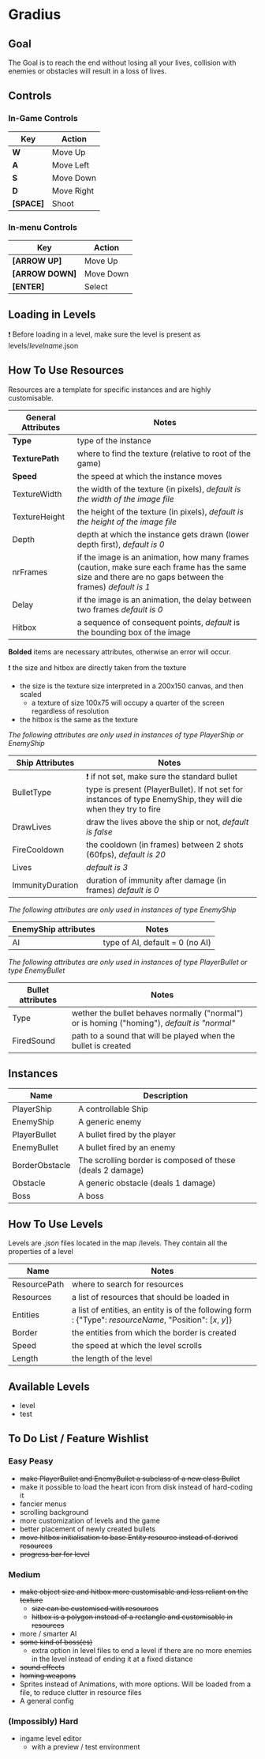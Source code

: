 # Gradius #

## Goal ##

The Goal is to reach the end without losing all your lives, collision with enemies or obstacles will result in a loss of lives.

## Controls ##

### In-Game Controls ###

Key        | Action
-----------|-------
**W**      | Move Up
**A**      | Move Left
**S**      | Move Down
**D**      | Move Right
**[SPACE]**| Shoot

### In-menu Controls ###

Key             | Action
----------------|-------
**[ARROW UP]**  | Move Up
**[ARROW DOWN]**| Move Down
**[ENTER]**     | Select

## Loading in Levels ##

:heavy_exclamation_mark: Before loading in a level, make sure the level is present as levels/*levelname*.json

## How To Use Resources ##

Resources are a template for specific instances and are highly customisable.

General Attributes | Notes
-------------------|-------
 **Type**          | type of the instance 
 **TexturePath**   | where to find the texture (relative to root of the game)
 **Speed**         | the speed at which the instance moves
 TextureWidth      | the width of the texture (in pixels), _default is the width of the image file_
 TextureHeight     | the height of the texture (in pixels), _default is the height of the image file_
 Depth             | depth at which the instance gets drawn (lower depth first), _default is 0_
 nrFrames          | if the image is an animation, how many frames (caution, make sure each frame has the same size and there are no gaps between the frames) _default is 1_
 Delay             | if the image is an animation, the delay between two frames _default is 0_
 Hitbox            | a sequence of consequent points, _default_ is the bounding box of the image
 
 **Bolded** items are necessary attributes, otherwise an error will occur.
 
 :heavy_exclamation_mark: the size and hitbox are directly taken from the texture
 - the size is the texture size interpreted in a 200x150 canvas, and then scaled
   - a texture of size 100x75 will occupy a quarter of the screen regardless of resolution
 - the hitbox is the same as the texture
 
 _The following attributes are only used in instances of type PlayerShip or EnemyShip_
 
 Ship Attributes      | Notes
 ---------------------|------
 BulletType           | :heavy_exclamation_mark: if not set, make sure the standard bullet type is present (PlayerBullet). If not set for instances of type EnemyShip, they will die when they try to fire
 DrawLives            | draw the lives above the ship or not, _default is false_
 FireCooldown         | the cooldown (in frames) between 2 shots (60fps), _default is 20_
 Lives                | _default is 3_
 ImmunityDuration     | duration of immunity after damage (in frames) _default is 0_
 
 _The following attributes are only used in instances of type EnemyShip_
 
 EnemyShip attributes | Notes
 ---------------------|------
 AI                   | type of AI, default = 0 (no AI)

 _The following attributes are only used in instances of type PlayerBullet or type EnemyBullet_

 Bullet attributes | Notes
 ------------------|------
 Type              | wether the bullet behaves normally ("normal") or is homing ("homing"), _default is "normal"_
 FiredSound        | path to a sound that will be played when the bullet is created
 
## Instances ##

Name          | Description
--------------|------------
PlayerShip    | A controllable Ship
EnemyShip     | A generic enemy
PlayerBullet  | A bullet fired by the player
EnemyBullet   | A bullet fired by an enemy
BorderObstacle| The scrolling border is composed of these (deals 2 damage)
Obstacle      | A generic obstacle (deals 1 damage)
Boss          | A boss


## How To Use Levels ## 

Levels are _.json_ files located in the map /levels. They contain all the properties of a level

Name                   | Notes
-----------------------|------
ResourcePath           | where to search for resources
Resources              | a list of resources that should be loaded in
Entities               | a list of entities, an entity is of the following form : {"Type": _resourceName_, "Position": [_x_, _y_]}
Border                 | the entities from which the border is created
Speed                  | the speed at which the level scrolls
Length                 | the length of the level


## Available Levels ##
- level
- test

## To Do List / Feature Wishlist ##

### Easy Peasy ###

- ~~make PlayerBullet and EnemyBullet a subclass of a new class Bullet~~
- make it possible to load the heart icon from disk instead of hard-coding it
- fancier menus
- scrolling background
- more customization of levels and the game
- better placement of newly created bullets
- ~~move hitbox initialisation to base Entity resource instead of derived resources~~
- ~~progress bar for level~~

### Medium ###

- ~~make object size and hitbox more customisable and less reliant on the texture~~
  - ~~size can be customised with resources~~
  - ~~hitbox is a polygon instead of a rectangle and customisable in resources~~
- more / smarter AI
- ~~some kind of boss(es)~~
  - extra option in level files to end a level if there are no more enemies in the level instead of ending it at a fixed distance
- ~~sound effects~~
- ~~homing weapons~~
- Sprites instead of Animations, with more options. Will be loaded from a file, to reduce clutter in resource files
- A general config

### (Impossibly) Hard ###

- ingame level editor 
  - with a preview / test environment

